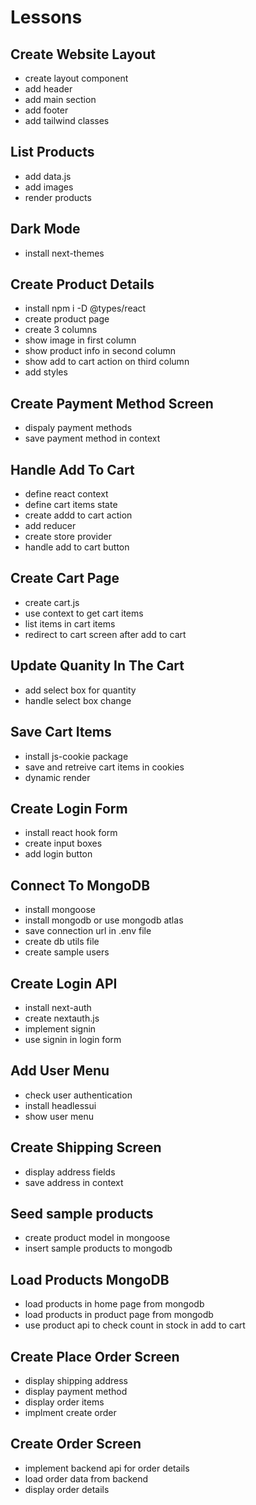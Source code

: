 # Lessons

## Create Website Layout

- create layout component
- add header
- add main section
- add footer
- add tailwind classes

## List Products

- add data.js
- add images
- render products

## Dark Mode

- install next-themes

## Create Product Details

- install npm i -D @types/react
- create product page
- create 3 columns
- show image in first column
- show product info in second column
- show add to cart action on third column
- add styles

## Create Payment Method Screen

- dispaly payment methods
- save payment method in context

## Handle Add To Cart

- define react context
- define cart items state
- create addd to cart action
- add reducer
- create store provider
- handle add to cart button

## Create Cart Page

- create cart.js
- use context to get cart items
- list items in cart items
- redirect to cart screen after add to cart

## Update Quanity In The Cart

- add select box for quantity
- handle select box change

## Save Cart Items

- install js-cookie package
- save and retreive cart items in cookies
- dynamic render

## Create Login Form

- install react hook form
- create input boxes
- add login button

## Connect To MongoDB

- install mongoose
- install mongodb or use mongodb atlas
- save connection url in .env file
- create db utils file
- create sample users

## Create Login API

- install next-auth
- create nextauth.js
- implement signin
- use signin in login form

## Add User Menu

- check user authentication
- install headlessui
- show user menu

## Create Shipping Screen

- display address fields
- save address in context

## Seed sample products
- create product model in mongoose
- insert sample products to mongodb

## Load Products MongoDB
  - load products in home page from mongodb
  - load products in product page from mongodb
  - use product api to check count in stock in add to cart

## Create Place Order Screen
- display shipping address
- display payment method
- display order items
- implment create order

## Create Order Screen
- implement backend api for order details
- load order data from backend
- display order details